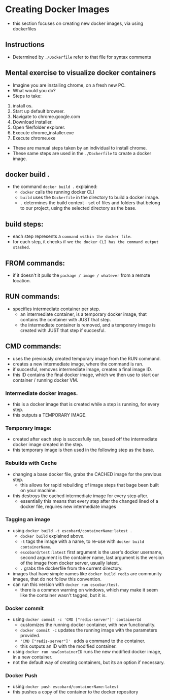 # Creating Docker Images

- this section focuses on creating new docker images, via using dockerfiles

## Instructions

- Determined by `./Dockerfile` refer to that file for syntax comments

## Mental exercise to visualize docker containers 

- Imagine you are installing chrome, on a fresh new PC.
- What would you do?
- Steps to take:

1. install os.
2. Start up default browser.
3. Navigate to chrome.google.com
4. Download installer.
5. Open file/folder explorer.
6. Execute chrome_installer.exe
7. Execute chrome.exe

- These are manual steps taken by an individual to install chrome.
- These same steps are used in the `./Dockerfile` to create a docker image.

## docker build .

- the command `docker build .` explained:
    - `docker` calls the running docker CLI
    - `build` uses the `Dockerfile` in the directory to build a docker image.
    - `.` determines the build context -  set of files and folders that belong to our project, using the selected directory as the base.

## build steps:

- each step represents a `command within the docker file`.
- for each step, it checks if we `the docker CLI has the command output stashed`.

## FROM commands:

- if it doesn't it pulls the `package / image / whatever` from a remote location.

## RUN commands:

- specifies intermediate container per step.
    - an intermediate container, is a temporary docker image, that contains the container with JUST that step.
    - the intermediate container is removed, and a temporary image is created with JUST that step if succesful.
    
## CMD commands:

- uses the previously created temporary image from the RUN command.
- creates a new intermediate image, where the command is ran.
- if succesful, removes intermediate image, creates a final image ID.
- this ID contains the final docker image, which we then use to start our container / running docker VM.

### Intermediate docker images.

- this is a docker image that is created while a step is running, for every step.
- this outputs a TEMPORARY IMAGE.

### Temporary image: 

- created after each step is succesfully ran, based off the intermediate docker image created in the step.
- this temporary image is then used in the following step as the base.

### Rebuilds with Cache
- changing a base docker file, grabs the CACHED image for the previous step.
    - this allows for rapid rebuilding of image steps that bage been built on your machine.
- this destroys the cached intermediate image for every step after.
    - essentially this means that every step after the changed lined of a docker file, requires new intermediate images

### Tagging an image
- using `docker build -t escobard/containerName:latest .`
    - `docker build` explained above.
    - `-t` tags the image with a name, to re-use with `docker build containerName`.
    - `escobard/test:latest` first argument is the user's docker username, second argument is the container name, last argument is the version of the image from docker server, usually latest.
    - `.` grabs the dockerfile from the current directory.
- images that have simple names like `docker build redis` are community images, that do not follow this convention.
- can run this version with `docker run escobar/test`.
    - there is a common warning on windows, which may make it seem like the container wasn't tagged, but it is.

### Docker commit
- using `docker commit -c 'CMD ["redis-server"]' containerId`
    - customizes the running docker container, with new functionality.
    - `docker commit -c` updates the running image with the parameters provided.
    - `'CMD ["redis-server"]' ` adds a command to the container.
    - this outputs an ID with the modified container.
- using `docker run newContainerID` runs the new modified docker image, in a new container.
- not the default way of creating containers, but its an option if necessary.

### Docker Push
- using `docker push escobard/containerName:latest` 
- this pushes a copy of the container to the docker repository